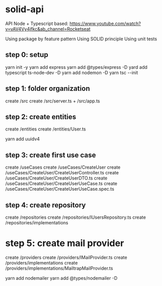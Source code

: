 # solid-api
API Node + Typescript
based: https://www.youtube.com/watch?v=vAV4Vy4jfkc&ab_channel=Rocketseat

Using package by feature pattern
Using SOLID principle
Using unit tests

## step 0: setup
yarn init -y
yarn add express
yarn add @types/express -D
yard add typescript ts-node-dev -D
yarn add nodemon -D
yarn tsc --init

## step 1: folder organization
create /src
create /src/server.ts + /src/app.ts

## step 2: create entities
create /entities
create /entities/User.ts

yarn add uuidv4

## step 3: create first use case
create /useCases
create /useCases/CreateUser
create /useCases/CreateUser/CreateUserController.ts
create /useCases/CreateUser/CreateUserDTO.ts
create /useCases/CreateUser/CreateUserUseCase.ts
create /useCases/CreateUser/CreateUserUseCase.spec.ts

## step 4: create repository
create /repositories
create /repositories/IUsersRepository.ts
create /repositories/implementations

# step 5: create mail provider
create /providers
create /providers/IMailProvider.ts
create /providers/implementations
create /providers/implementations/MailtrapMailProvider.ts

yarn add nodemailer
yarn add @types/nodemailer -D